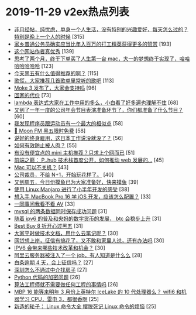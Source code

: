 # 2019-11-29 v2ex热点列表

+ [非月经帖，纯忧虑，单身一个人生活，没有特别的兴趣爱好，每天怎么过的？特别是晚上一个人的时候](https://www.v2ex.com/t/624295#reply315) [315]
+ [家乡普通公务员确实应当比年入百万的打工精英获得更多的赞赏](https://www.v2ex.com/t/624159#reply193) [193]
+ [这个网站作者真优秀](https://www.v2ex.com/t/624225#reply139) [139]
+ [思考了两个月，终于下单买了人生第一台 mac，大一的梦想终于实现了，哈哈哈哈哈哈哈](https://www.v2ex.com/t/624231#reply123) [123]
+ [今天黑五有什么值得推荐的啊？](https://www.v2ex.com/t/624156#reply115) [115]
+ [歌慌，大家推荐几首歌单里常听的歌吧](https://www.v2ex.com/t/624166#reply113) [113]
+ [Moke 3 发布了，大家会支持吗](https://www.v2ex.com/t/624187#reply96) [96]
+ [回家的代价](https://www.v2ex.com/t/624270#reply73) [73]
+ [lambda 表达式大家在工作中用的多么，小白看了好多遍也理解不住](https://www.v2ex.com/t/624350#reply68) [68]
+ [又到了一年一度的公司年会节目表演准备环节了，你们都准备了什么节目？](https://www.v2ex.com/t/624167#reply60) [60]
+ [我发现程序员跟运动员有一个最大的相似点](https://www.v2ex.com/t/624177#reply58) [58]
+ [🎁 Moon FM 黑五限时免费](https://www.v2ex.com/t/624285#reply58) [58]
+ [说好的终身雇用，这日本工作说没就没了？](https://www.v2ex.com/t/624253#reply56) [56]
+ [如何有效防止被人肉？](https://www.v2ex.com/t/624217#reply55) [55]
+ [有没有便宜点的 mini 主机推荐？只求上个网而已](https://www.v2ex.com/t/624192#reply51) [51]
+ [前端之巅： P..hub 技术栈首度公开，如何推动 web 发展的...](https://www.v2ex.com/t/624268#reply45) [45]
+ [Mac 可以不关机？](https://www.v2ex.com/t/624390#reply43) [43]
+ [公司裁员，不给 N+1，开始玩花样了。](https://www.v2ex.com/t/624367#reply40) [40]
+ [又到周五，今日份摸鱼已为大家准备好，快来摸鱼](https://www.v2ex.com/t/624164#reply39) [39]
+ [使用 Linux Manjaro 进行了小半年开发的感受](https://www.v2ex.com/t/624271#reply38) [38]
+ [想入手 MacBook Pro 16 学 iOS 开发，应该怎么配置？](https://www.v2ex.com/t/624161#reply33) [33]
+ [一同事问我看不看 AV](https://www.v2ex.com/t/624374#reply33) [33]
+ [mysql 的两条数据同时保存成功问题](https://www.v2ex.com/t/624181#reply31) [31]
+ [随着 ipv6 的普及和央妈的数字货币的发展， btc 会稳步上升](https://www.v2ex.com/t/624277#reply31) [31]
+ [Best Buy 8 折开心过黑五](https://www.v2ex.com/t/624282#reply31) [31]
+ [大家平时做技术文档，用什么云笔记呢？](https://www.v2ex.com/t/624245#reply30) [30]
+ [网贷想上岸，征信有搞花了，又不敢和家里人说，还有办法吗](https://www.v2ex.com/t/624320#reply30) [30]
+ [IPV6 会带来哪些技术改革和机会？](https://www.v2ex.com/t/624375#reply30) [30]
+ [阿里云服务器被注入了一个 job，有人知道是什么么](https://www.v2ex.com/t/624351#reply28) [28]
+ [白条逾期 4 天，会上征信吗？](https://www.v2ex.com/t/624200#reply27) [27]
+ [深圳怎么不通过中介找房子](https://www.v2ex.com/t/624227#reply27) [27]
+ [Python 代码的加密问题](https://www.v2ex.com/t/624292#reply26) [26]
+ [算法工程师就不需要做任何工程的事情吗](https://www.v2ex.com/t/624323#reply26) [26]
+ [MBP 16 能等来明年 3 月份上英特尔 IceLake 的 10 代处理器么？ wifi6 和机器学习 CPU，雷电 3，都很香啊](https://www.v2ex.com/t/624197#reply25) [25]
+ [新造的轮子： Linux 命令大全 摆脱死记 Linux 命令的烦恼](https://www.v2ex.com/t/624370#reply25) [25]
